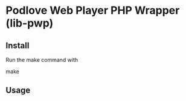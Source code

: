 # Podlove Web Player PHP Wrapper (lib-pwp)

## Install

Run the make command with

  make

## Usage
